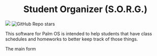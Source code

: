 <h1 align="center">
    Student Organizer (S.O.R.G.)
</h1>
<p align="start">
    <a alt="Palm OS >= 3.5">
        <img src="https://img.shields.io/badge/Palm%20OS-%3E%3D%203.5-blue" />
    </a>
    <a>
        <img alt="GitHub Repo stars" src="https://img.shields.io/github/stars/Tavisco/StudentOrganizer?style=social">
    </a>
        
</p>


This software for Palm OS is intended to help students that have class schedules and homeworks to better keep track of those things.


The main form


